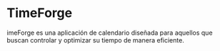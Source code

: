 # TimeForge
imeForge es una aplicación de calendario diseñada para aquellos que buscan controlar y optimizar su tiempo de manera eficiente. 

